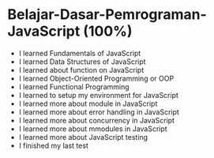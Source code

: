 # Belajar-Dasar-Pemrograman-JavaScript (100%)

* I learned Fundamentals of JavaScript
* I learned Data Structures of JavaScript
* I learned about function on JavaScript
* I learned Object-Oriented Programming or OOP
* I learned Functional Programming
* I learned to setup my environment for JavaScript
* I learned more about module in JavaScript
* I learned more about error handling in JavaScript
* I learned more about concurrency in JavaScript
* I learned more about mmodules in JavaScript
* I learned more about JavaScript testing
* I finished my last test
